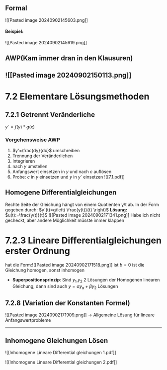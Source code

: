 
## Formal
![[Pasted image 20240902145603.png]]


#### Beispiel:
![[Pasted image 20240902145619.png]]


## AWP(Kam immer dran in den Klausuren)
## ![[Pasted image 20240902150113.png]]

# 7.2 Elementare Lösungsmethoden

## 7.2.1 Getrennt Veränderliche
$y´=f(y)*g(x)$
### Vorgehensweise AWP 
1. $y'=\frac{dy}{dx}$ umschreiben
2. Trennung der Veränderlichen
3. Integrieren 
4. nach $y$ umstellen
5. Anfangswert einsetzen in $y$ und nach $c$ auflösen
6. Probe: $c$ in $y$ einsetzen und $y$ in $y´$ einsetzen
![[7.1.pdf]]

## Homogene Differentialgleichungen
 Rechte Seite der Gleichung hängt von einem Quotienten y/t ab.
 In der Form gegeben durch:
 $y´(t)=g\left( \frac{y(t)}{t} \right)$
 **Lösung:**
 $u(t):=\frac{y(t)}{t}$
![[Pasted image 20240902171341.png]]
Habe ich nicht gecheckt, aber andere Möglichkeit müsste immer klappen


# 7.2.3 Lineare Differentialgleichungen erster Ordnung

hat die Form:![[Pasted image 20240902171518.png]]
ist $b=0$ ist die Gleichung homogen, sonst inhomogen
- **Superpositionsprinzip**: Sind $y_{1}$,$y_{2}$ 2 Lösungen der Homogenen linearen Gleichung, dann sind auch $y=\alpha y_{a} + \beta y_{2}$ Lösungen

## 7.2.8 (Variation der Konstanten Formel)
![[Pasted image 20240902171909.png]]
-> Allgemeine Lösung für lineare Anfangswertprobleme

---

## Inhomogene Gleichungen Lösen

![[Inhomogene Lineare Differential gleichungen 1.pdf]]




![[Inhomogene Lineare Differential gleichungen 2.pdf]]

